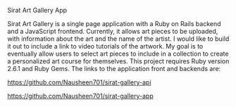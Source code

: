 Sirat Art Gallery App

Sirat Art Gallery is a single page application with a Ruby on Rails backend and a JavaScript frontend. Currently, it allows art pieces to be uploaded, with information about the art and the name of the artist. I would like to build it out to include a link to video tutorials of the artwork. My goal is to eventually allow users to select art pieces to include in a collection to create a personalized art course for themselves. This project requires Ruby version 2.6.1 and Ruby Gems. The links to the application front and backends are:

https://github.com/Nausheen701/sirat-gallery-api

https://github.com/Nausheen701/sirat-gallery-app

